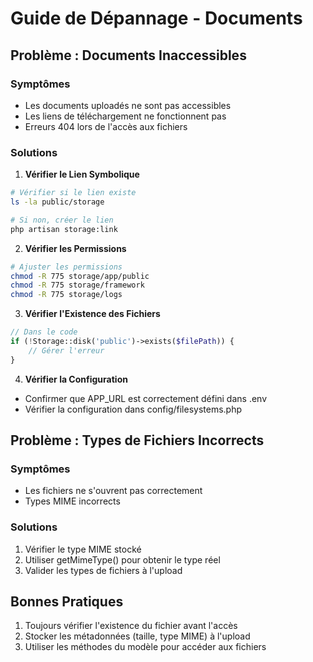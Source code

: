 # Guide de Dépannage - Documents

## Problème : Documents Inaccessibles

### Symptômes
- Les documents uploadés ne sont pas accessibles
- Les liens de téléchargement ne fonctionnent pas
- Erreurs 404 lors de l'accès aux fichiers

### Solutions

1. **Vérifier le Lien Symbolique**
```bash
# Vérifier si le lien existe
ls -la public/storage

# Si non, créer le lien
php artisan storage:link
```

2. **Vérifier les Permissions**
```bash
# Ajuster les permissions
chmod -R 775 storage/app/public
chmod -R 775 storage/framework
chmod -R 775 storage/logs
```

3. **Vérifier l'Existence des Fichiers**
```php
// Dans le code
if (!Storage::disk('public')->exists($filePath)) {
    // Gérer l'erreur
}
```

4. **Vérifier la Configuration**
- Confirmer que APP_URL est correctement défini dans .env
- Vérifier la configuration dans config/filesystems.php

## Problème : Types de Fichiers Incorrects

### Symptômes
- Les fichiers ne s'ouvrent pas correctement
- Types MIME incorrects

### Solutions
1. Vérifier le type MIME stocké
2. Utiliser getMimeType() pour obtenir le type réel
3. Valider les types de fichiers à l'upload

## Bonnes Pratiques
1. Toujours vérifier l'existence du fichier avant l'accès
2. Stocker les métadonnées (taille, type MIME) à l'upload
3. Utiliser les méthodes du modèle pour accéder aux fichiers

